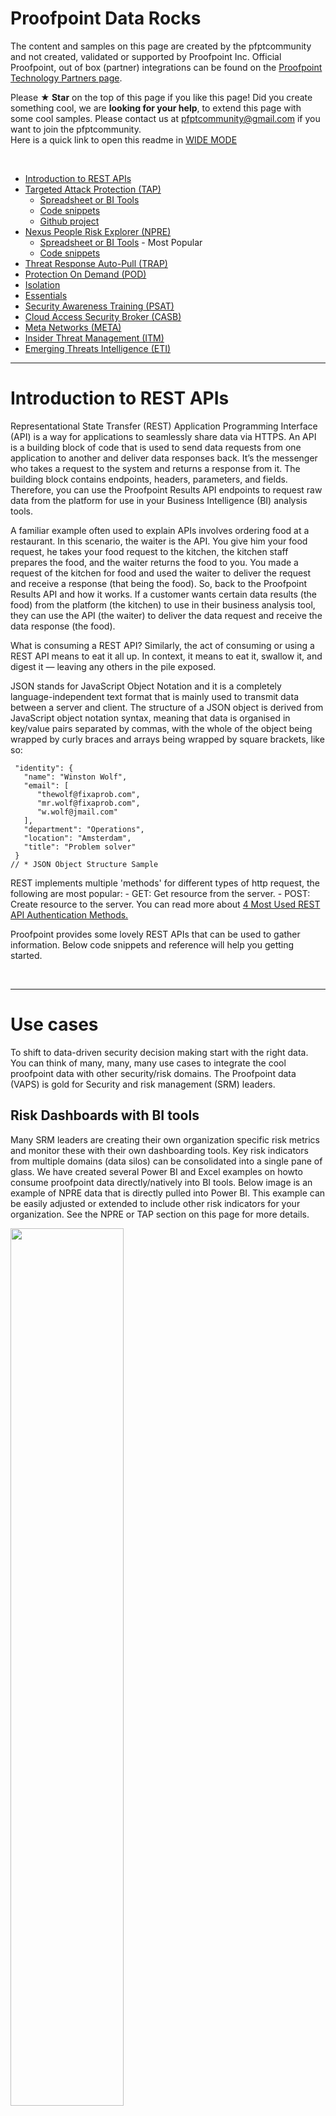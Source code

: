 # Proofpoint Data Rocks

The content and samples on this page are created by the pfptcommunity and not created, validated or supported by Proofpoint Inc. 
Official Proofpoint, out of box (partner) integrations can be found on the [Proofpoint Technology Partners page](https://www.proofpoint.com/us/partners/technology-alliance-partners).

Please **★ Star** on the top of this page if you like this page!  Did you create something cool, we are **looking for your help**, to extend this page with some cool samples. Please contact us at pfptcommunity@gmail.com if you want to join the pfptcommunity.  
Here is a quick link to open this readme in [WIDE MODE](https://github.com/pfptcommunity/pfptcommunity/blob/main/README.md)

<br>

- [Introduction to REST APIs](#Introduction-to-REST-APIs)
- [Targeted Attack Protection (TAP)](#TAP-API)
  - [Spreadsheet or BI Tools](#spreadsheet-or-bi-tools-consuming-tap-api-data)
  - [Code snippets](#cool-tap-api-code-snippets)
  - [Github project](#tap-github-projects)
- [Nexus People Risk Explorer (NPRE)](#NPRE-API)
  - [Spreadsheet or BI Tools](#spreadsheet-or-bi-tools-consuming-npre-peoplerisk-data)  -  Most Popular
  - [Code snippets](#cool-npre-api-code-snippets)
- [Threat Response Auto-Pull (TRAP)](#TRAP-API)
- [Protection On Demand (POD)](#POD-API)
- [Isolation](#Isolation-Reporting-API)
- [Essentials](#ESS-API)
- [Security Awareness Training (PSAT)](#PSAT-API)
- [Cloud Access Security Broker (CASB)](#CASB-API)
- [Meta Networks (META)](#META-API)
- [Insider Threat Management (ITM)](#ITM-API)
- [Emerging Threats Intelligence (ETI)](#ETI-API)



------------

# Introduction to REST APIs

Representational State Transfer (REST) Application Programming Interface (API) is a way for applications to seamlessly share data via HTTPS. An API is a building block of code that is used to send data requests from one application to another and deliver data responses back. It’s the messenger who takes a request to the system and returns a response from it. The building block contains endpoints, headers, parameters, and fields. Therefore, you can use the Proofpoint Results API endpoints to request raw data from the platform for use in your Business Intelligence (BI) analysis tools.


A familiar example often used to explain APIs involves ordering food at a restaurant. In this scenario, the
waiter is the API. You give him your food request, he takes your food request to the kitchen, the kitchen
staff prepares the food, and the waiter returns the food to you. You made a request of the kitchen for
food and used the waiter to deliver the request and receive a response (that being the food).
So, back to the Proofpoint Results API and how it works. If a customer wants certain data results (the
food) from the platform (the kitchen) to use in their business analysis tool, they can use the API (the
waiter) to deliver the data request and receive the data response (the food).

What is consuming a REST API?
Similarly, the act of consuming or using a REST API means to eat it all up. In context, it means to eat it, swallow it, and digest it — leaving any others in the pile exposed.

JSON stands for JavaScript Object Notation and it is a completely language-independent text format that is mainly used to transmit data between a server and client.
The structure of a JSON object is derived from JavaScript object notation syntax, meaning that data is organised in key/value pairs separated by commas, with the whole of the object being wrapped by curly braces and arrays being wrapped by square brackets, like so:

```
 "identity": {
   "name": "Winston Wolf", 
   "email": [
      "thewolf@fixaprob.com",
      "mr.wolf@fixaprob.com",
      "w.wolf@jmail.com"
   ],
   "department": "Operations", 
   "location": "Amsterdam",
   "title": "Problem solver"
 }
// * JSON Object Structure Sample
```
REST implements multiple 'methods' for different types of http request, the following are most popular: - GET: Get resource from the server. - POST: Create resource to the server.  You can read more about [4 Most Used REST API Authentication Methods.](https://blog.restcase.com/4-most-used-rest-api-authentication-methods/)

Proofpoint provides some lovely REST APIs that can be used to gather information.
Below code snippets and reference will help you getting started.


<br>

------------

# Use cases

To shift to data-driven security decision making start with the right data. You can think of many, many, many use cases to integrate the cool proofpoint data with other security/risk domains. The Proofpoint data (VAPS) is gold for Security and risk management (SRM) leaders.

## Risk Dashboards with BI tools

Many SRM leaders are creating their own organization specific risk metrics and monitor these with their own dashboarding tools.
Key risk indicators from multiple domains (data silos) can be consolidated into a single pane of glass.
We have created several Power BI and Excel examples on howto consume proofpoint data directly/natively into BI tools.
Below image is an example of NPRE data that is directly pulled into Power BI.  This example can be easily adjusted or extended to include other risk indicators for your organization.  See the NPRE or TAP section on this page for more details.

<img src="https://raw.githubusercontent.com/pfptcommunity/pfptcommunity/main/usecase_bi.jpg" width=60% height=60%>

<br>
Key players BI and their REST API support

[Microsoft Power BI](https://docs.microsoft.com/en-us/power-query/connectors/) - howto [Build](https://docs.microsoft.com/en-us/rest/pfptcommunity/power-bi/) connector

[Qlik](https://help.qlik.com/en-US/connectors/Subsystems/REST_connector_help/Content/Connectors_REST/REST-connector.htm)

[Tableau (Salesforce)](https://help.tableau.com/current/pro/desktop/en-us/exampleconnections_overview.htm) - howto [Build](https://help.tableau.com/current/pfptcommunity/rest_api/en-us/REST/rest_api.htm) connector

[Microstrategy](https://www2.microstrategy.com/producthelp/Current/RESTSDK/Content/topics/REST_API/REST_API.htm)

[Sisence](https://documentation.sisense.com/docs/connecting-to-rest)

[Google Data Studio](https://datastudio.google.com/data) - howto [Build](https://developers.google.com/datastudio/connector/build) connector

<br>

## Blending data from multiple sources 

Some organizations do not (want to) sync all user data to Azure AD and/or Proofpoint TAP. As a result the TAP Dashboard only shows email addresses.
On-prem BI Tooling is very good in collecting data from multiple sources, correlate the data and present it in a friendly way. With these tools, one can collect data from both Proofpoint TAP and Active Directory on-prem and present this in a single pane of glass.

[read 1](https://community.powerbi.com/t5/Power-Query/Active-Directory-hierarchy-getting-all-users-inside-a-group/td-p/492516) - [read 2](https://www.biinsight.com/power-bi-and-active-directory-for-system-administrators/) - [read 3](https://docs.microsoft.com/en-us/power-bi/transform-model/desktop-create-and-manage-relationships)

<img src="https://raw.githubusercontent.com/pfptcommunity/pfptcommunity/main/usecase_adsync.jpg" width=55% height=55%>

<br>

## Identity Governance and other IAM

Identity governance is about making sure each person has exactly the access they need to do their jobs without causing risk to the organization. The Proofpoint Very Attacked Person (VAP) data can be easily integrated into your IGA solution to enhance the IGA dataset for decision making.
IGA calculates risk scores for users based on authorizations/access. It makes a lot of sense to enrich the data with VAP data.
See:
- [TAP People API](#TAP-API)
- [Nexus People Risk Explorer (NPRE)](#NPRE-API)

IGA vendors: Atos (Evidian), Brainwave, Broadcom (CA), Clear Skye, Forgerock, Hitachi ID, IBM, Micro Focus, Okta, Omada, One Identity (Quest), Sailpoint, SAP, Saviyint, SecZetta.  

<img src="https://raw.githubusercontent.com/pfptcommunity/pfptcommunity/main/usecase_iga.jpg" width=70% height=70%>

<br>

## SIEM / UBA / UEBA
Push events to Security Information and Event Management (SIEM) or User / Entity Behavior Analytics (UBA/UEBA) 
Risk scores are calculated for each user in UB tools.



## Other
Many, many other use cases exist; from network infrastructure, endpoint.
CrowdStrike, Okta, Palo Alto Networks, Amazon Web Services, Splunk, IBM, ZScaler, Imperva, CyberArk, Deciso, Sailpoint, VMware Carbon Black.
See [Proofpoint Technology Partners page](https://www.proofpoint.com/us/partners/technology-alliance-partners).


<br>

------------

# TAP API

The Threat Insight Dashboard (Targeted Attack Protection) provides several different API endpoints for integration with other products in your security ecosystem.

[Official Documentation - Threat Insight Dashboard](https://help.proofpoint.com/Threat_Insight_Dashboard/API_Documentation)

<br>

## Spreadsheet or BI tools consuming TAP API data

Several BI and spreadsheet tools, like Microsoft Power BI and/or Excel or Google's toolset can directly fetch JSON data from an REST endpoint. See the [Microsoft doc](https://docs.microsoft.com/en-us/power-query/connectors/web/web) for more information.  Below you can see and download a sample Excel sheet that fetches data from the People endpoint(s).

| Action  | Description | 
| ------------- | ------------- | 
| [MS Excel : YouTube Howto Video](https://youtu.be/1ysMQ68GdCg) | Watch getting started with the tap_api_people.xlsx sample sheet |
| [MS Excel : YouTube Troubleshoot Video](https://youtu.be/cF82Tub3Yig) | Watch troubleshoot authorizations and understand the tap_api_people.xlsx sample sheet |
| [MS Excel : Download the Spreadsheet](https://github.com/pfptcommunity/pfptcommunity/raw/main/tap_api.xlsx) | Download the tap_api.xlsx sheet   |
| [MS Power BI : YouTube Video](https://youtu.be/cfnkOV6k8H0) | Short video tap_api_people.xlsx sample Power BI file |
| [MS Power BI : Download the Power BI file](https://github.com/pfptcommunity/pfptcommunity/raw/main/tap_api.pbix) | Download the tap_api.pbix sheet   |
| [MS Power BI : Screenshot](https://github.com/pfptcommunity/pfptcommunity/blob/main/tap_api_powerbi.jpg?raw=true) | Power BI screenshot Advanced Editor |
| [Google Sheets : YouTube Video](https://youtu.be/8k-j2_Pjopw) | Short video tap_api google sheets sample |
| [Google Sheets : Download sheet](https://docs.google.com/spreadsheets/d/15qy-uBS3fXl5mJXg8gSp9AC71xZQLCn1_z5kpC0uNiQ/copy) | Download the sheet/script and run |
| [Google Data Studio : YouTube Video](https://youtu.be/4-f6s09WGkI) | Short video Google Data Studio VAP Connector |



Howto: Getting started with Power BI. 

- Open [Power BI](https://app.powerbi.com). I recommend downloading Power BI desktop. 
- Download the pbix sample from this page and open it in Power BI
- click Transform data
- Select function 'Api call keys'
- Open Advanced Editor
- Set your API credentials in the script
- Go back
- Click Refresh

<br>

Howto: Getting started with Excel sheet. 

- Download and Open the xlsx sheet and pop-in your API credentials in the Settings tab
- Press Data / Refresh All
- When asked, select "Use anonymous access for this Web content"

<br>

## Cool TAP API Code Snippets

The API uses GET requests to retrieve resource representation/information only – and not modify it in any way.

Basic authentication is a simple authentication scheme built into the HTTP protocol. The client sends HTTP requests with the Authorization header that contains the word Basic word followed by a space and a base64-encoded string.

The TAP REST APIrequest uses the following request structure:

```
method                = get
uri                   = base api path + endpoint + parameter
headers.Authorization = "Basic " + encode.base64 ( principal + ":" + secret )
```

Below code snippets will help you to get started with the initial authentication and get some data from an endpoint.

| Basic Request Samples | Language | 
| ------------- | ------------- | 
| [tap_api_private.js](https://github.com/pfptcommunity/pfptcommunity/blob/main/tap_api_private.js) | Javascript / Node.js Request |
| [tap_api_private.py](https://github.com/pfptcommunity/pfptcommunity/blob/main/tap_api_private.py) | Python Request  |
| [tap_api_private.cs](https://github.com/pfptcommunity/pfptcommunity/blob/main/tap_api_private.cs) | C# (.net framework) Request   |
| [tap_api_private.java](https://github.com/pfptcommunity/pfptcommunity/blob/main/tap_api_private.java) | Java Request    |
| [tap_api_private.gs](https://github.com/pfptcommunity/pfptcommunity/blob/main/tap_api_private.gs) | Google Apps Script (GAS) Request |
| [tap_api_private.php](https://github.com/pfptcommunity/pfptcommunity/blob/main/tap_api_private.php) | PHP Request |
| [tap_api_private.pqs](https://github.com/pfptcommunity/pfptcommunity/blob/main/tap_api_private.pqs) | M Code for Excel or Power BI |
| [tap_api_private.ps1](https://github.com/pfptcommunity/pfptcommunity/blob/main/tap_api_private.ps1) | Powershell Request |
| [GDS tap connector](https://script.google.com/home/projects/1wBko_bTIrf-5ugVIOa5ypdJA1OEezUHyEbsVDX6Ntg2uIQ3DvWu3yGJL/edit)  | Google Data Studio Connector VAPs |


<br>


| Useful Code Snippets    | Language | 
| ------------- | ------------- | 
| [todo.js](file.js) | add you code here |

<br>

## TAP GitHub Projects

Some projects we found on GitHub:

- [Powershell wrapper by jfviana](https://github.com/jfviana/proofpoint-api )
- [Powershell wrapper by lambdac0de](https://github.com/lambdac0de/ProofpointTAP )
- [Powershell wrapper by Midnigh7](https://github.com/Midnigh7/PSProofpoint )
- [Python client by drizzo-tech ***](https://github.com/drizzo-tech/proofpoint_tap)
- [Python SIEM API Humio Package](https://github.com/CrowdStrike/Proofpoint-SIEM-API-Humio-Package-Integration)
- [Python SDK for decoding safeurls from Proofpoint, Microsoft, etc](https://github.com/renisac/safeurl-decoder)
- [Python VMware Carbon Black Cloud Endpoint Standard or Enterprise EDR](https://github.com/cbcommunity/cbc-proofpoint-malicous-file-detection)
- [Node-RED Client by Anamico](https://github.com/Anamico/node-red-contrib-proofpoint)
- [Javascript URL revealer for Gmail chrome extension by qubitslover](https://github.com/qubitslover/proofpoint)
- [Javascript URL revealer by Manikantapayasam ](https://github.com/Manikantapayasam/proofpoint-decoder)
- [Javascript Link Decoder](https://github.com/KevinGage/NodeProofpointLinkDecoder)
- [Django project to find decoded urls](https://github.com/qubitslover/proofpoint)
- [Go Client Library by greenpau](https://github.com/greenpau/go-proofpoint) 
- [PHP Link Decode](https://github.com/base-theme-class/base-theme-class-proofpoint)


<br>

- [Microsoft Sentinel](https://docs.microsoft.com/en-us/azure/sentinel/data-connectors-reference#proofpoint-targeted-attack-protection-tap-preview)


------------

# NPRE API

[Nexus People Risk Explorer](https://www.proofpoint.com/us/products/nexus-people-risk-explorer) (NPRE) gives you a unified view of your people-centric risk across the Proofpoint platform and third-party products.
The NPRE API allows you to download a csv file using an API call. 
The API is documented in the NPRE Admin Guide that can be found on the community website.
<br>

## Spreadsheet or BI tools consuming NPRE People/Risk data

Several BI and spreadsheet tools, like Microsoft Power BI and/or Excel or Google's toolset can directly fetch JSON data from an REST endpoint. See the [Microsoft doc](https://docs.microsoft.com/en-us/power-query/connectors/web/web) for more information.  See below some samples that fetches data directly from the NPRE endpoint.

<img src="https://raw.githubusercontent.com/pfptcommunity/pfptcommunity/main/npre_api_pb13.jpg" width=78% height=78%>

| Action  | Description | 
| ------------- | ------------- | 
| [MS Excel : YouTube Video](https://youtu.be/XrUXztNjvwo) | Short demonstration of the npre_api_people.xlsx sample sheet |
| [MS Excel : Download spreadsheet](https://github.com/pfptcommunity/pfptcommunity/raw/main/npre_api_csv.xlsx) | Download the npre_api_people.xlsx sample  |
| [MS Power BI : YouTube Demo Video](https://youtu.be/gWChHj-VKKU) | Short demonstration of the npre_api_csv.pbix Power BI sample file |
| [MS Power BI : YouTube Howto Video](https://youtu.be/AKuiMyCnamk) | Howto getting started with the npre_api_csv.pbix Power BI sample file |
| [MS Power BI : Download pbix file](https://github.com/pfptcommunity/pfptcommunity/raw/main/npre_api_csv.pbix) | Download the npre_api_csv.pbix Power BI sample file   |
| [Google Sheets : copy spreadsheet](https://docs.google.com/spreadsheets/d/1jnAiBaKHOfTczWSGt9Ow7aqCw2KCQTLfj0YOlbS3gZ4/copy) | Copy sheet/gscript and run  |
| [Google Data Studio : YouTube Demo Video](https://www.youtube.com/watch?v=rv-oRbwZOCo) | Short demonstration of NPRE dataset in GDS |


Howto: Getting started with Power BI. 

- Open [Power BI](https://app.powerbi.com) and download Power BI desktop. 
- Download the pbix sample from this page and open it in Power BI
- Watch the howto video 

<br>

## Cool NPRE API Code Snippets

The NPRE API uses mulitple requests to finaly get a pointer to a CSV file.

```
method                = POST
request1              = Get the Bearer Token
request2              = Get the Uri to CSV file using the Bearer Token
request3              = Get CSV file
```

Below code snippets will help you to get started with the initial authentication and get some data from an endpoint.

| Basic Request Samples | Language | 
| ------------- | ------------- | 
| [npre_api_csv.js](https://github.com/pfptcommunity/pfptcommunity/blob/main/npre_api_csv.js) | Javascript / Node.js Request |
| [npre_api_csv.py](https://github.com/pfptcommunity/pfptcommunity/blob/main/npre_api_csv.py) | Python Request  |
| [npre_api_csv.gs](https://github.com/pfptcommunity/pfptcommunity/blob/main/npre_api_csv.gs) | Google Apps Script (GAS) Request |
| [npre_api_csv.pqs](https://github.com/pfptcommunity/pfptcommunity/blob/main/npre_api_csv.pqs) | M Code for Excel or Power BI |
| [npre_sample.csv](https://raw.githubusercontent.com/pfptcommunity/pfptcommunity/main/npre_sample.csv) | Sample CSV file |


<br>


| Useful Code Snippets    | Language | 
| ------------- | ------------- | 
| [npre_api_csv_test.py](https://github.com/pfptcommunity/pfptcommunity/blob/main/npre_api_csv_test.py) | Python test script - output to file |

------------
# TRAP API

Threat Response Auto-Pull (TRAP) enables messaging and security administrators to analyze emails and move malicious or unwanted emails to quarantine, after delivery. It follows forwarded mail and distribution lists and creates an auditable activity trail.

e.g. CLEAR Dispositions

https://ptr-docs.proofpoint.com/extensibility-guides/ptr-api/#threat-response-api 

------------
# PSAT API

Proofpoint Security Awareness Training Results API [Documentation](https://proofpoint.securityeducation.com/pfptcommunity/reporting/documentation/) and [this on proofpointcommunity](
https://proofpointcommunities.force.com/community/s/article/Reports-API-Results-API-Setup).

[Developer Guide](https://proofpointcommunities.force.com/community/s/article/Reports-API-Developer-Guide)

The PSAT Results API contains five endpoints from which you can retrieve and filter data for your business needs:

* CyberStrength – returns information from CyberStrength
* PhishAlarm – returns information from PhishAlarm information
* Phishing – returns information from ThreatSim simulated phishing campaigns
* Training – returns information from Training assignments
* Users – returns information about Users
* Training Enrollments – returns information from the (beta) User Enrollments Report
<br>

## Microsoft Excel or Power BI consuming PSAT API data

| Action  | Description | 
| ------------- | ------------- | 
| [Download Spreadsheet](https://github.com/pfptcommunity/pfptcommunity/raw/main/psat_api.xlsx) | Download the psat_api.xlsx sheet FIRST DRAFT  |
| [M Code script](https://github.com/pfptcommunity/pfptcommunity/blob/main/psat_api_private.pqs) | M Code for Excel or Power BI |


<br>

Below code snippets will help you to get started with the initial authentication and get some data from an endpoint.


## Cool PSAT API Code Snippets

| Code Snippet | Language | 
| ------------- | ------------- | 
| [psat_api_private.js](https://github.com/pfptcommunity/pfptcommunity/blob/main/psat_api_private.js) | Javascript / Node.js Request  |
| [psat_api_private.py](https://github.com/pfptcommunity/pfptcommunity/blob/main/psat_api_private.py) | Python Request  |
| [psat_api_private.gs](https://github.com/pfptcommunity/pfptcommunity/blob/main/psat_api_private.gs) | Google Apps Script (GAS) Request |


```
US: results.us.securityeducation.com
EU: results.eu.securityeducation.com
AP: results.ap.securityeducation.com
```


## GitHub

Found 

[Python module to interact with the Proofpoint Security Awareness Training (PSAT) Results API](https://github.com/regg00/psat-result-api)


<br>
------------

# POD API
The [Proofpoint on Demand (PoD) Logging API documentation](https://proofpointcommunities.force.com/community/s/article/Proofpoint-on-Demand-Pod-Log-API)

https://proofpointcommunities.force.com/community/s/article/Proofpoint-Isolation-API-Guide

<br>
Github projects:

[Node.Js client subscriber for Proofpoint On-demand's (PoD) Log API](https://github.com/lambdac0de/node-proofpoint-podclient)

This is a client subscriber to Proofpoint On-demand's (PoD) Log API. The Log API is a websocket service (wss) awaiting connections from clients. You can subscibe to either filter (message) logs or MTA (maillog) logs.



------------

# Isolation Reporting API
Reporting API will return the past 30 days of data and must be used regularly if full historical data is needed.

https://proofpointcommunities.force.com/community/s/article/Proofpoint-Isolation-API-Guide

API keys and endpoint doc is available in:
https://proofpointisolation.com/console

https://urlisolation.com/api/reporting/usage-data

https://proofpointisolation.com/api/reporting/usage-data

## Github

https://github.com/sgtdolos/Proofpoint/blob/main/isolation_logs.py

<br>




------------

# ESS-API
The Proofpoint [Essentials API documentation](https://us1.proofpointessentials.com/pfptcommunity/v1/docs/index.php)

The API is available across all stacks. As a reference point, you can get to the API documentation here:

- [Proofpoint Essentials Interface API v1](https://us1.proofpointessentials.com/api/v1/docs/index.php)



Found on Github

- [Python wrapper by miearls](https://github.com/miearls/proofpoint)
- [c# wrapper by singhkamall](https://github.com/singhkamall/ProofPointEssentialsClient  )


------------

# CASB-API
The Proofpoint [CASB API documentation](https://proofpointcommunities.force.com/community/s/article/Proofpoint-Cloud-App-Security-Broker-API-Guides) 

The CASB API uses the following request structure:

```
method                = POST
request1              = Get the Bearer Token with your API id(key)/secret
request2              = Get the Data from the endpoint
```

Some of the commands that are supported by the api:

- Alerts
- Metadata Lookup
- Events API


------------

# META-API
The Proofpoint META API documentation TODO

- [Terraform Provider for Meta Networks 1](https://github.com/mataneine/terraform-provider-metanetworks)
- [Terraform Provider for Meta Networks 2](https://github.com/nsofnetworks/terraform-provider-metanetworks)

------------

# ITM-API
The Proofpoint ITM API documentation TODO

- [Python - Drizzo's API client library for python ***](https://github.com/drizzo-tech/proofpoint_itm)
- [ITM SDK python](https://github.com/yuta519/proofpoint-itm-sdk)

- [Getting started ITM API](https://uim-se-demo.itm-stage.proofpoint.com/v2/apps/portal/getting-started)
- [Search Github](https://github.com/search?l=JavaScript&q=ObserveIT&type=Repositories)

https://documentation.observeit.com/saas/threat_library/threat_library_items.htm

https://documentation.observeit.com/configuration_guide/integration_custom.htm


------------

# ETI API

Proofpoint Emerging Threat Intelligence delivers the most timely and accurate threat intelligence. Our fully verified intel provides deeper context and integrates seamlessly with your security tools to enhance your decision-making.

- [Features](https://www.proofpoint.com/sites/default/files/data-sheets/pfpt-us-po-emerging-threats-intelligence-features-usage.pdf)
- [ET Intelligence API documentation](http://apidocs.emergingthreats.net)
- [Emerging Threats datasheet](https://www.proofpoint.com/us/products/et-intelligence)
- [Admin login console](https://etadmin.proofpoint.com/login)
- [Threat Intel Portal](https://threatintel.proofpoint.com/)
- [ETpro vs ETopen](https://www.proofpoint.com/sites/default/files/data-sheets/pfpt-us-ds-etpro-vs-etopen-ruleset.pdf)

<br>

| Action  | Description | 
| ------------- | ------------- | 
| [MS Excel : Download Sample](https://github.com/pfptcommunity/pfptcommunity/raw/main/eti_api.xlsx) | Download the eti_api.xlsx sheet DRAFT   |
| [Google Sheets : Video demo](https://youtu.be/DIqYTRCdayA) | Watch Google Sheets sample  |
| [Google Sheets : Download Sample](https://docs.google.com/spreadsheets/d/1aKHiWXV4ezIv7FPvhfOZrkI8sDZBAQRpHgmIWAduJ8U/copy) | Download Google Sheets sample  |





## Cool ET API Code Snippets

| Code Snippet | Language | 
| ------------- | ------------- | 
| [eti_api.js](https://github.com/pfptcommunity/pfptcommunity/blob/main/eti_api.js) | Javascript / Node.js Request  |
| [eti_api.py](https://github.com/pfptcommunity/pfptcommunity/blob/main/eti_api.py) | Python Request  |
| [eti_api.cs](https://github.com/pfptcommunity/pfptcommunity/blob/main/eti_api.cs) | C# (.net framework) Request |
| [eti_api.gs](https://github.com/pfptcommunity/pfptcommunity/blob/main/eti_api.gs) | Google Apps Script (GAS) Request |


<br>

## ETI GitHub Projects
- [Python Wrapper for Proofpoint's Threat Insight API](https://github.com/Derekt2/PyProofpoint)
- [An integration for VMware Carbon Black Cloud and Proofpoint Emerging Threats](https://github.com/cbcommunity/cbc-proofpoint-et-intelligence-reputation-list)
- [IPscraper query IPs for the latest data Jason Ford](https://github.com/jasonsford/IPScraper/blob/main/IPScraper.py)








